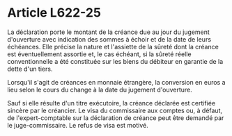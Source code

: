 # Article L622-25

La déclaration porte le montant de la créance due au jour du jugement d'ouverture avec indication des sommes à échoir et de la date de leurs échéances. Elle précise la nature et l'assiette de la sûreté dont la créance est éventuellement assortie et, le cas échéant, si la sûreté réelle conventionnelle a été constituée sur les biens du débiteur en garantie de la dette d'un tiers.

Lorsqu'il s'agit de créances en monnaie étrangère, la conversion en euros a lieu selon le cours du change à la date du jugement d'ouverture.

Sauf si elle résulte d'un titre exécutoire, la créance déclarée est certifiée sincère par le créancier. Le visa du commissaire aux comptes ou, à défaut, de l'expert-comptable sur la déclaration de créance peut être demandé par le juge-commissaire. Le refus de visa est motivé.
